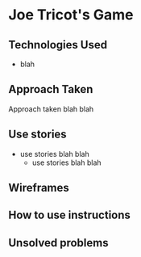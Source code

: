 # Joe Tricot's Game

## Technologies Used

- blah

## Approach Taken

Approach taken blah blah 

## Use stories

- use stories blah blah
    - use stories blah blah

## Wireframes

## How to use instructions

## Unsolved problems

